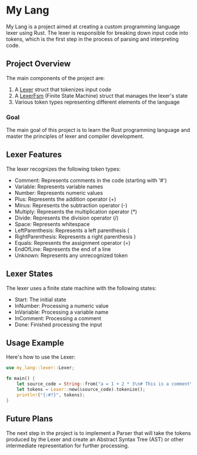 # My Lang

My Lang is a project aimed at creating a custom programming language lexer using Rust. The lexer is responsible for breaking down input code into tokens, which is the first step in the process of parsing and interpreting code.

## Project Overview

The main components of the project are:

1. A [Lexer](src/lexer.rs) struct that tokenizes input code
2. A [LexerFsm](src/lexer_fsm.rs) (Finite State Machine) struct that manages the lexer's state
3. Various token types representing different elements of the language

### Goal
The main goal of this project is to learn the Rust programming language and master the principles of lexer and compiler development.

## Lexer Features

The lexer recognizes the following token types:

- Comment: Represents comments in the code (starting with '#')
- Variable: Represents variable names
- Number: Represents numeric values
- Plus: Represents the addition operator (+)
- Minus: Represents the subtraction operator (-)
- Multiply: Represents the multiplication operator (*)
- Divide: Represents the division operator (/)
- Space: Represents whitespace
- LeftParenthesis: Represents a left parenthesis (
- RightParenthesis: Represents a right parenthesis )
- Equals: Represents the assignment operator (=)
- EndOfLine: Represents the end of a line
- Unknown: Represents any unrecognized token

## Lexer States

The lexer uses a finite state machine with the following states:

- Start: The initial state
- InNumber: Processing a numeric value
- InVariable: Processing a variable name
- InComment: Processing a comment
- Done: Finished processing the input

## Usage Example

Here's how to use the Lexer:

```rust
use my_lang::lexer::Lexer;

fn main() {
    let source_code = String::from("a = 1 + 2 * 3\n# This is a comment\nb = 4 - 5\n# This is another comment\nb = 6 / 2\nc = a + b\n");
    let tokens = Lexer::new(&source_code).tokenize();
    println!("{:#?}", tokens);
}
```

## Future Plans
The next step in the project is to implement a Parser that will take the tokens produced by the Lexer and create an Abstract Syntax Tree (AST) or other intermediate representation for further processing.